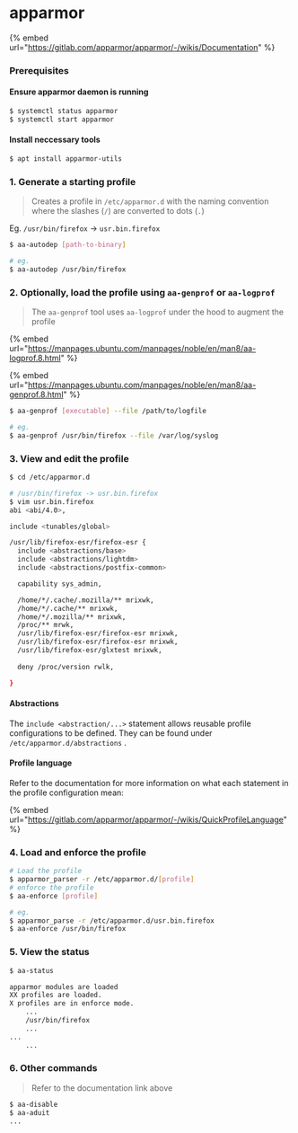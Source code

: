 # apparmor

{% embed url="https://gitlab.com/apparmor/apparmor/-/wikis/Documentation" %}

### Prerequisites

#### Ensure apparmor daemon is running

```bash
$ systemctl status apparmor
$ systemctl start apparmor
```

#### Install neccessary tools

```bash
$ apt install apparmor-utils
```

### 1. Generate a starting profile

> Creates a profile in `/etc/apparmor.d`  with the naming convention where the slashes (`/`) are converted to dots (`.`)

Eg. `/usr/bin/firefox` -> `usr.bin.firefox`

```bash
$ aa-autodep [path-to-binary]

# eg.
$ aa-autodep /usr/bin/firefox
```

### 2. Optionally, load the profile using `aa-genprof` or `aa-logprof`

> The `aa-genprof` tool uses `aa-logprof` under the hood to augment the profile

{% embed url="https://manpages.ubuntu.com/manpages/noble/en/man8/aa-logprof.8.html" %}

{% embed url="https://manpages.ubuntu.com/manpages/noble/en/man8/aa-genprof.8.html" %}

```bash
$ aa-genprof [executable] --file /path/to/logfile

# eg.
$ aa-genprof /usr/bin/firefox --file /var/log/syslog
```

### 3. View and edit the profile

```bash
$ cd /etc/apparmor.d

# /usr/bin/firefox -> usr.bin.firefox
$ vim usr.bin.firefox
abi <abi/4.0>,

include <tunables/global>

/usr/lib/firefox-esr/firefox-esr {
  include <abstractions/base>
  include <abstractions/lightdm>
  include <abstractions/postfix-common>

  capability sys_admin,

  /home/*/.cache/.mozilla/** mrixwk,
  /home/*/.cache/** mrixwk,
  /home/*/.mozilla/** mrixwk,
  /proc/** mrwk,
  /usr/lib/firefox-esr/firefox-esr mrixwk,
  /usr/lib/firefox-esr/firefox-esr mrixwk,
  /usr/lib/firefox-esr/glxtest mrixwk,
  
  deny /proc/version rwlk,

}

```

#### Abstractions

The `include <abstraction/...>` statement allows reusable profile configurations to be defined. They can be found under `/etc/apparmor.d/abstractions` .

#### Profile language

Refer to the documentation for more information on what each statement in the profile configuration mean:

{% embed url="https://gitlab.com/apparmor/apparmor/-/wikis/QuickProfileLanguage" %}

### 4. Load and enforce the profile

```bash
# Load the profile
$ apparmor_parser -r /etc/apparmor.d/[profile]
# enforce the profile
$ aa-enforce [profile]

# eg.
$ apparmor_parse -r /etc/apparmor.d/usr.bin.firefox
$ aa-enforce /usr/bin/firefox
```

### 5. View the status

```bash
$ aa-status

apparmor modules are loaded
XX profiles are loaded.
X profiles are in enforce mode.
    ...
    /usr/bin/firefox
    ...
...
    ...
```

### 6. Other commands

> Refer to the documentation link above

```bash
$ aa-disable 
$ aa-aduit
...
```

